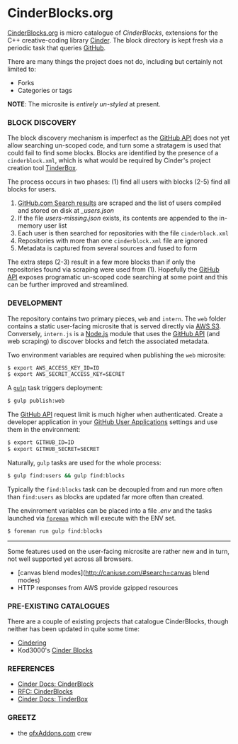 
# CinderBlocks.org
[CinderBlocks.org](http://cinderblocks.org) is micro catalogue of *CinderBlocks*, extensions for the C++ creative-coding library [Cinder](http://libcinder.org). The block directory is kept fresh via a periodic task that queries [GitHub](https://github.com).

There are many things the project does not do, including but certainly not limited to:
- Forks
- Categories or tags

**NOTE**: The microsite is *entirely un-styled* at present.

### BLOCK DISCOVERY
The block discovery mechanism is imperfect as the [GitHub API](https://developer.github.com/v3/) does not yet allow searching un-scoped code, and turn some a stratagem is used that could fail to find some blocks. Blocks are identified by the presence of a `cinderblock.xml`, which is what would be required by Cinder's project creation tool [TinderBox](http://libcinder.org/docs/welcome/TinderBox.html).

The process occurs in two phases: (1) find all users with blocks (2-5) find all blocks for users.
1. [GitHub.com Search results](https://github.com/search?p=1&q=cinderblock.xml+in%3Apath&type=Code) are scraped and the list of users compiled and stored on disk at *_users.json*
2. If the file *users-missing.json* exists, its contents are appended to the in-memory user list
3. Each user is then searched for repositories with the file `cinderblock.xml`
4. Repositories with more than one `cinderblock.xml` file are ignored
5. Metadata is captured from several sources and fused to form

The extra steps (2-3) result in a few more blocks than if only the repositories found via scraping were used from (1). Hopefully the [GitHub API](https://developer.github.com/v3/) exposes programatic un-scoped code searching at some point and this can be further improved and streamlined.

### DEVELOPMENT
The repository contains two primary pieces, `web` and `intern`. The `web` folder contains a static user-facing microsite that is served directly via [AWS S3](http://aws.amazon.com/s3/). Conversely, `intern.js` is a [Node.js](http://nodejs.org) module that uses the [GitHub API](https://developer.github.com/v3/) (and web scraping) to discover blocks and fetch the associated metadata.

Two environment variables are required when publishing the `web` microsite:

```sh
$ export AWS_ACCESS_KEY_ID=ID
$ export AWS_SECRET_ACCESS_KEY=SECRET
```

A [`gulp`](http://gulpjs.com) task triggers deployment:
```sh
$ gulp publish:web
```

The [GitHub API](https://developer.github.com/v3/)  request limit is much higher when authenticated. Create a developer application in your [GitHub User Applications](https://github.com/settings/applications/) settings and use them in the environment:
```sh
$ export GITHUB_ID=ID
$ export GITHUB_SECRET=SECRET
```

Naturally, `gulp` tasks are used for the whole process:
```sh
$ gulp find:users && gulp find:blocks
```

Typically the `find:blocks` task can be decoupled from and run more often than `find:users` as blocks are updated far more often than created.

The envinroment variables can be placed into a file *.env* and the tasks launched via [`foreman`](http://ddollar.github.io/foreman/) which will execute with the ENV set.
```sh
$ foreman run gulp find:blocks
```

---

Some features used on the user-facing microsite are rather new and in turn, not well supported yet across all browsers.
- [canvas blend modes](http://caniuse.com/#search=canvas blend modes)
- HTTP responses from AWS provide gzipped resources

### PRE-EXISTING CATALOGUES
There are a couple of existing projects that catalogue CinderBlocks, though neither has been updated in quite some time:
- [Cindering](http://cindering.org/blocks/)
- Kod3000's [Cinder Blocks](http://dany.pro/jects/ongoing/cinder_display_all_blocks.html)

### REFERENCES
- [Cinder Docs: CinderBlock](http://libcinder.org/docs/welcome/CinderBlocks.html)
- [RFC: CinderBlocks](https://forum.libcinder.org/topic/rfc-cinderblocks)
- [Cinder Docs: TinderBox](http://libcinder.org/docs/welcome/TinderBox.html)

### GREETZ
- the [ofxAddons.com](http://ofxaddons.com) crew
